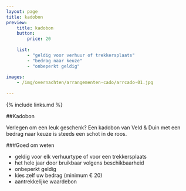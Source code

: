 ```yaml
---
layout: page
title: kadobon
preview: 
    title: kadobon
    button:
        price: 20
        
    list:
        - "geldig voor verhuur of trekkersplaats"
        - "bedrag naar keuze"
        - "onbeperkt geldig"
        
images:
    - /img/overnachten/arrangementen-cado/arrcado-01.jpg
    
---
```


{% include links.md %}


##Kadobon

Verlegen om een leuk geschenk? Een kadobon van Veld & Duin met een bedrag naar keuze is steeds een schot in de roos. 

    
###Goed om weten
- geldig voor elk verhuurtype of voor een trekkersplaats
- het hele jaar door bruikbaar volgens beschikbaarheid
- onbeperkt geldig
- kies zelf uw bedrag (minimum € 20)
- aantrekkelijke waardebon









